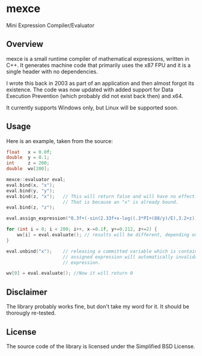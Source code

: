 # mexce 

Mini Expression Compiler/Evaluator

## Overview

mexce is a small runtime compiler of mathematical expressions, written in C++. It generates machine code that primarily uses the x87 FPU and it is a single header with no dependencies.

I wrote this back in 2003 as part of an application and then almost forgot its existence. The code was now updated with added support for Data Execution Prevention (which probably did not exist back then) and x64.

It currently supports Windows only, but Linux will be supported soon.

## Usage

Here is an example, taken from the source:

```cpp
float   x = 0.0f;
double  y = 0.1;
int     z = 200;
double  wv[200];

mexce::evaluator eval;
eval.bind(x, "x");
eval.bind(y, "y");
eval.bind(z, "x");   // This will return false and will have no effect.
                     // That is because an "x" is already bound.
eval.bind(z, "z");

eval.assign_expression("0.3f+(-sin(2.33f+x-log((.3*PI+(88/y)/E),3.2+z)))/98");

for (int i = 0; i < 200; i++, x-=0.1f, y+=0.212, z+=2) {
    wv[i] = eval.evaluate(); // results will be different, depending on x, y, z
}

eval.unbind("x");    // releasing a committed variable which is contained in the
                     // assigned expression will automatically invalidate the
                     // expression.

wv[0] = eval.evaluate(); //Now it will return 0
```

## Disclaimer

The library probably works fine, but don't take my word for it. It should be thorougly re-tested.

## License

The source code of the library is licensed under the Simplified BSD License.
